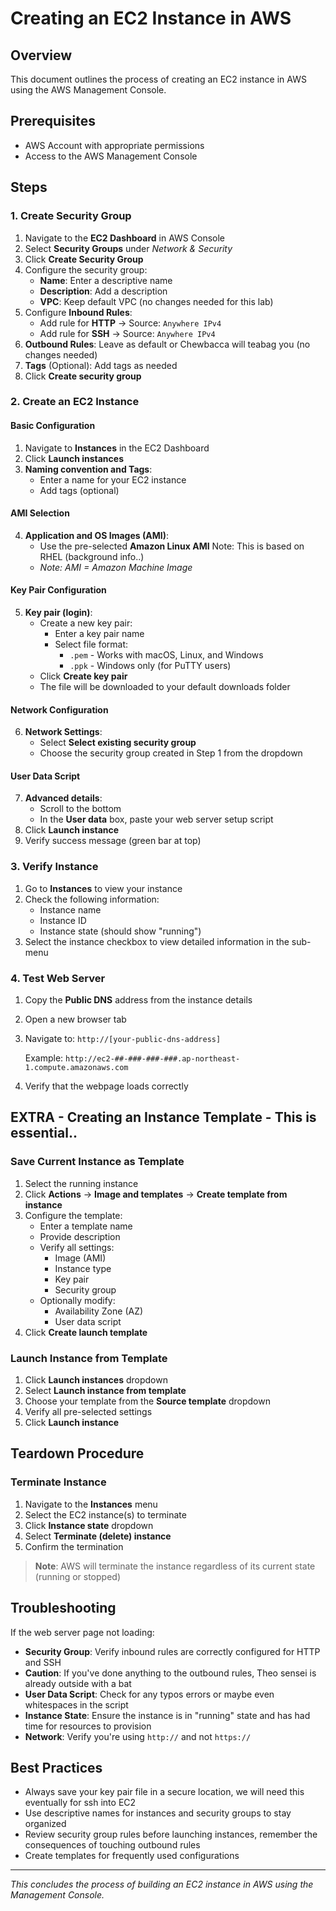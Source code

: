 # Creating an EC2 Instance in AWS

## Overview
This document outlines the process of creating an EC2 instance in AWS using the AWS Management Console.

## Prerequisites
- AWS Account with appropriate permissions
- Access to the AWS Management Console

## Steps

### 1. Create Security Group

1. Navigate to the **EC2 Dashboard** in AWS Console
2. Select **Security Groups** under *Network & Security*
3. Click **Create Security Group**
4. Configure the security group:
   - **Name**: Enter a descriptive name
   - **Description**: Add a description
   - **VPC**: Keep default VPC (no changes needed for this lab)
5. Configure **Inbound Rules**:
   - Add rule for **HTTP** → Source: `Anywhere IPv4`
   - Add rule for **SSH** → Source: `Anywhere IPv4`
6. **Outbound Rules**: Leave as default or Chewbacca will teabag you (no changes needed)
7. **Tags** (Optional): Add tags as needed
8. Click **Create security group**

### 2. Create an EC2 Instance

#### Basic Configuration

1. Navigate to **Instances** in the EC2 Dashboard
2. Click **Launch instances**
3. **Naming convention and Tags**: 
   - Enter a name for your EC2 instance
   - Add tags (optional)

#### AMI Selection

4. **Application and OS Images (AMI)**:
   - Use the pre-selected **Amazon Linux AMI** Note: This is based on RHEL (background info..)
   - *Note: AMI = Amazon Machine Image*

#### Key Pair Configuration

5. **Key pair (login)**:
   - Create a new key pair:
     - Enter a key pair name
     - Select file format:
       - `.pem` - Works with macOS, Linux, and Windows
       - `.ppk` - Windows only (for PuTTY users)
   - Click **Create key pair**
   - The file will be downloaded to your default downloads folder

#### Network Configuration

6. **Network Settings**:
   - Select **Select existing security group**
   - Choose the security group created in Step 1 from the dropdown

#### User Data Script

7. **Advanced details**:
   - Scroll to the bottom
   - In the **User data** box, paste your web server setup script
8. Click **Launch instance**
9. Verify success message (green bar at top)

### 3. Verify Instance

1. Go to **Instances** to view your instance
2. Check the following information:
   - Instance name
   - Instance ID
   - Instance state (should show "running")
3. Select the instance checkbox to view detailed information in the sub-menu

### 4. Test Web Server

1. Copy the **Public DNS** address from the instance details
2. Open a new browser tab
3. Navigate to: `http://[your-public-dns-address]`
   
   Example: `http://ec2-##-###-###-###.ap-northeast-1.compute.amazonaws.com`

4. Verify that the webpage loads correctly

## EXTRA - Creating an Instance Template - This is essential..

### Save Current Instance as Template

1. Select the running instance
2. Click **Actions** → **Image and templates** → **Create template from instance**
3. Configure the template:
   - Enter a template name
   - Provide description 
   - Verify all settings:
     - Image (AMI)
     - Instance type
     - Key pair
     - Security group
   - Optionally modify:
     - Availability Zone (AZ)
     - User data script
4. Click **Create launch template**

### Launch Instance from Template

1. Click **Launch instances** dropdown
2. Select **Launch instance from template**
3. Choose your template from the **Source template** dropdown
4. Verify all pre-selected settings
5. Click **Launch instance**

## Teardown Procedure

### Terminate Instance

1. Navigate to the **Instances** menu
2. Select the EC2 instance(s) to terminate
3. Click **Instance state** dropdown
4. Select **Terminate (delete) instance**
5. Confirm the termination

> **Note**: AWS will terminate the instance regardless of its current state (running or stopped)

## Troubleshooting

If the web server page not loading:

- **Security Group**: Verify inbound rules are correctly configured for HTTP and SSH
- **Caution**: If you've done anything to the outbound rules, Theo sensei is already outside with a bat
- **User Data Script**: Check for any typos errors or maybe even whitespaces in the script
- **Instance State**: Ensure the instance is in "running" state and has had time for resources to provision
- **Network**: Verify you're using `http://` and not `https://`

## Best Practices

- Always save your key pair file in a secure location, we will need this eventually for ssh into EC2
- Use descriptive names for instances and security groups to stay organized
- Review security group rules before launching instances, remember the consequences of touching outbound rules
- Create templates for frequently used configurations

---

*This concludes the process of building an EC2 instance in AWS using the Management Console.* 